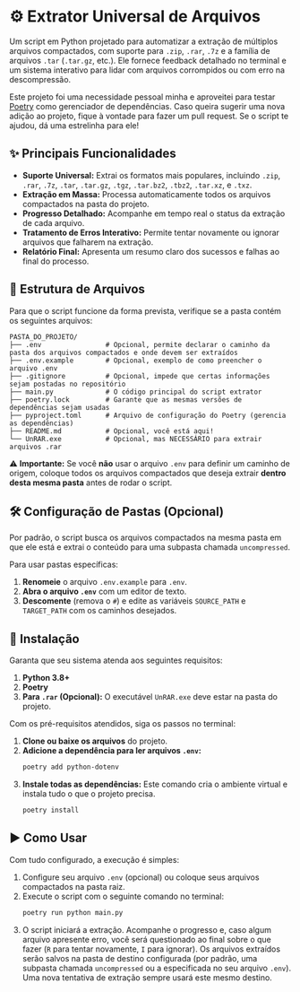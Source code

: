 # ⚙️ Extrator Universal de Arquivos

Um script em Python projetado para automatizar a extração de múltiplos arquivos compactados, com suporte para `.zip`, `.rar`, `.7z` e a família de arquivos `.tar` (`.tar.gz`, etc.). Ele fornece feedback detalhado no terminal e um sistema interativo para lidar com arquivos corrompidos ou com erro na descompressão.

Este projeto foi uma necessidade pessoal minha e aproveitei para testar [Poetry](https://python-poetry.org/) como gerenciador de dependências. Caso queira sugerir uma nova adição ao projeto, fique à vontade para fazer um pull request. Se o script te ajudou, dá uma estrelinha para ele!

## ✨ Principais Funcionalidades

* **Suporte Universal:** Extrai os formatos mais populares, incluindo `.zip`, `.rar`, `.7z`, `.tar`, `.tar.gz`, `.tgz`, `.tar.bz2`, `.tbz2`, `.tar.xz`, e `.txz`.
* **Extração em Massa:** Processa automaticamente todos os arquivos compactados na pasta do projeto.
* **Progresso Detalhado:** Acompanhe em tempo real o status da extração de cada arquivo.
* **Tratamento de Erros Interativo:** Permite tentar novamente ou ignorar arquivos que falharem na extração.
* **Relatório Final:** Apresenta um resumo claro dos sucessos e falhas ao final do processo.

## 📁 Estrutura de Arquivos

Para que o script funcione da forma prevista, verifique se a pasta contém os seguintes arquivos:

```
PASTA_DO_PROJETO/
├── .env                # Opcional, permite declarar o caminho da pasta dos arquivos compactados e onde devem ser extraídos
├── .env.example        # Opcional, exemplo de como preencher o arquivo .env
├── .gitignore          # Opcional, impede que certas informações sejam postadas no repositório
├── main.py             # O código principal do script extrator
├── poetry.lock         # Garante que as mesmas versões de dependências sejam usadas
├── pyproject.toml      # Arquivo de configuração do Poetry (gerencia as dependências)
├── README.md           # Opcional, você está aqui!
└── UnRAR.exe           # Opcional, mas NECESSÁRIO para extrair arquivos .rar
```

⚠️ **Importante:** Se você **não** usar o arquivo `.env` para definir um caminho de origem, coloque todos os arquivos compactados que deseja extrair **dentro desta mesma pasta** antes de rodar o script.

## 🛠️ Configuração de Pastas (Opcional)

Por padrão, o script busca os arquivos compactados na mesma pasta em que ele está e extrai o conteúdo para uma subpasta chamada `uncompressed`.

Para usar pastas específicas:
1.  **Renomeie** o arquivo `.env.example` para `.env`.
2.  **Abra o arquivo `.env`** com um editor de texto.
3.  **Descomente** (remova o `#`) e edite as variáveis `SOURCE_PATH` e `TARGET_PATH` com os caminhos desejados.

## 🚀 Instalação

Garanta que seu sistema atenda aos seguintes requisitos:

1.  **Python 3.8+**
2.  **Poetry**
3.  **Para `.rar` (Opcional):** O executável `UnRAR.exe` deve estar na pasta do projeto.

Com os pré-requisitos atendidos, siga os passos no terminal:

1.  **Clone ou baixe os arquivos** do projeto.
2.  **Adicione a dependência para ler arquivos `.env`:**
    ```bash
    poetry add python-dotenv
    ```
3.  **Instale todas as dependências:** Este comando cria o ambiente virtual e instala tudo o que o projeto precisa.
    ```bash
    poetry install
    ```

## ▶️ Como Usar

Com tudo configurado, a execução é simples:

1.  Configure seu arquivo `.env` (opcional) ou coloque seus arquivos compactados na pasta raiz.
2.  Execute o script com o seguinte comando no terminal:
    ```bash
    poetry run python main.py
    ```
3.  O script iniciará a extração. Acompanhe o progresso e, caso algum arquivo apresente erro, você será questionado ao final sobre o que fazer (`R` para tentar novamente, `I` para ignorar). Os arquivos extraídos serão salvos na pasta de destino configurada (por padrão, uma subpasta chamada `uncompressed` ou a especificada no seu arquivo `.env`). Uma nova tentativa de extração sempre usará este mesmo destino.